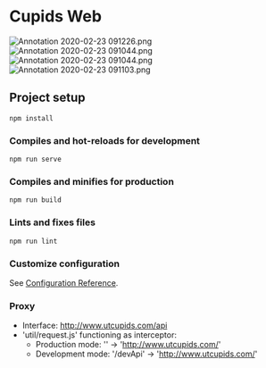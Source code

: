 # Cupids Web

![Annotation 2020-02-23 091226.png](https://i.loli.net/2020/02/24/4WplS2nxBELNFXZ.png)
![Annotation 2020-02-23 091044.png](https://i.loli.net/2020/02/24/6pU8JRyePH2mjQX.png)
![Annotation 2020-02-23 091044.png](https://i.loli.net/2020/02/24/KeP4c8zWYZBCl92.png)
![Annotation 2020-02-23 091103.png](https://i.loli.net/2020/02/24/XkA1TZH24EIw6LY.png)

## Project setup
```
npm install
```

### Compiles and hot-reloads for development
```
npm run serve
```

### Compiles and minifies for production
```
npm run build
```

### Lints and fixes files
```
npm run lint
```

### Customize configuration
See [Configuration Reference](https://cli.vuejs.org/config/).


### Proxy
+ Interface: http://www.utcupids.com/api
+ 'util/request.js' functioning as interceptor:
    - Production mode: '' -> 'http://www.utcupids.com/'
    - Development mode: '/devApi' -> 'http://www.utcupids.com/'

